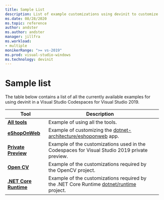 ```yaml
---
title: Sample List
description: List of example customizations using devinit to customize a Visual Studio Codespace for Visual Studio 2019.
ms.date: 08/28/2020
ms.topic: reference
author: andster
ms.author: andster
manager: jillfra
ms.workload:
- multiple
monikerRange: ">= vs-2019"
ms.prod: visual-studio-windows
ms.technology: devinit
---
```

# Sample list

The table below contains a list of all the currently available examples for using devinit in a Visual Studio Codespaces for Visual Studio 2019.

| Tool                                             | Description                                                                                                                  |   |
|--------------------------------------------------|------------------------------------------------------------------------------------------------------------------------------|---|
| [**All tools**](Sample-AllTool.md)               | Example of using all the tools.                                                                                              |   |
| [**eShopOnWeb**](Sample-eShopOnWeb.md)           | Example of customizing the [dotnet-architecture/eshoponweb](https://github.com/dotnet-architecture/eShopOnWeb) app.          |   |
| [**Private Preview**](Sample-privatePreview.md)  | Example of the customizations used in the Codespaces for Visual Studio 2019 private preview.                                 |   |
| [**Open CV**](Sample-OpenCV.md)                  | Example of the customizations required by the OpenCV project.                                                                |   |
| [**.NET Core Runtime**](Sample-dotnetruntime.md) | Example of the customizations required by the .NET Core Runtime [dotnet/runtime](https://github.com/dotnet/runtime) project. |   |
